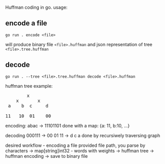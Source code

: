 Huffman coding in go. usage:

## encode a file
```
go run . encode <file>
```
will produce binary file `<file>.huffman` and json representation of tree `<file>.tree.huffman`

## decode
```
go run . --tree <file>.tree.huffman decode <file>.huffman
```

huffman tree example:
<pre>
        x
    x       x
 a    b  c     d

11   10  01    00
</pre>

encoding: abac -> 11101101
done with a map: {a: 11, b:10, ...}

decoding 000111 -> 00 01 11 -> d c a
done by recursiwely traversing graph

desired workflow - encoding a file
provided file path, you parse by characters
-> map[string]int32 - words with weights -> huffman tree -> huffman encoding -> save to binary file
